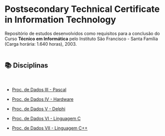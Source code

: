 # Postsecondary Technical Certificate in Information Technology

Repositório de estudos desenvolvidos como requisitos para a conclusão do Curso **Técnico em Informática** pelo Instituto São Francisco - Santa Família (Carga horária: 1.640 horas), 2003.  
<br />


## 📚 Disciplinas
<br />

* [Proc. de Dados III - Pascal](https://github.com/fermyno/postsecondary-technical-information-technology/tree/main/proc-dados-iii-pascal)
  
* [Proc. de Dados IV - Hardware](https://github.com/fermyno/postsecondary-technical-information-technology/tree/main/proc-dados-iv-hardware)
  
* [Proc. de Dados V - Delphi](https://github.com/fermyno/postsecondary-technical-information-technology/tree/main/proc-dados-v-delphi)
  
* [Proc. de Dados VI - Linguagem C](https://github.com/fermyno/postsecondary-technical-information-technology/tree/main/proc-dados-vi-c-language)
  
* [Proc. de Dados VII - Linguagem C++](https://github.com/fermyno/postsecondary-technical-information-technology/tree/main/proc-dados-vii-cpp)

